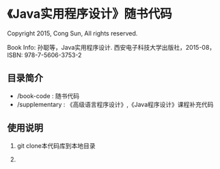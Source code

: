 # 《Java实用程序设计》随书代码

Copyright 2015, Cong Sun, All rights reserved.

Book Info: 孙聪等，Java实用程序设计. 西安电子科技大学出版社，2015-08，ISBN: 978-7-5606-3753-2

## 目录简介
* /book-code : 随书代码
* /supplementary : 《高级语言程序设计》,《Java程序设计》课程补充代码

## 使用说明

1. git clone本代码库到本地目录

2. 